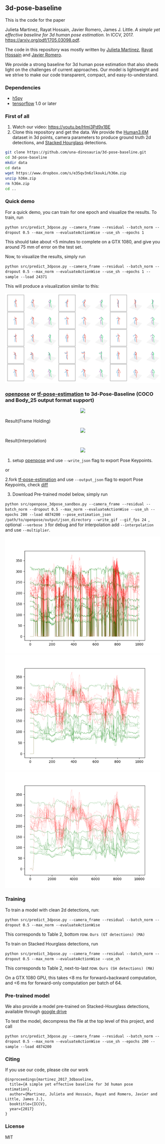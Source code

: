 ## 3d-pose-baseline

This is the code for the paper

Julieta Martinez, Rayat Hossain, Javier Romero, James J. Little.
_A simple yet effective baseline for 3d human pose estimation._
In ICCV, 2017. https://arxiv.org/pdf/1705.03098.pdf.

The code in this repository was mostly written by
[Julieta Martinez](https://github.com/una-dinosauria),
[Rayat Hossain](https://github.com/rayat137) and
[Javier Romero](https://github.com/libicocco).

We provide a strong baseline for 3d human pose estimation that also sheds light
on the challenges of current approaches. Our model is lightweight and we strive
to make our code transparent, compact, and easy-to-understand.

### Dependencies

* [h5py](http://www.h5py.org/)
* [tensorflow](https://www.tensorflow.org/) 1.0 or later

### First of all
1. Watch our video: https://youtu.be/Hmi3Pd9x1BE
2. Clone this repository and get the data. We provide the [Human3.6M](http://vision.imar.ro/human3.6m/description.php) dataset in 3d points, camera parameters to produce ground truth 2d detections, and [Stacked Hourglass](https://github.com/anewell/pose-hg-demo) detections.

```bash
git clone https://github.com/una-dinosauria/3d-pose-baseline.git
cd 3d-pose-baseline
mkdir data
cd data
wget https://www.dropbox.com/s/e35qv3n6zlkouki/h36m.zip
unzip h36m.zip
rm h36m.zip
cd ..
```

### Quick demo

For a quick demo, you can train for one epoch and visualize the results. To train, run

`python src/predict_3dpose.py --camera_frame --residual --batch_norm --dropout 0.5 --max_norm --evaluateActionWise --use_sh --epochs 1`

This should take about <5 minutes to complete on a GTX 1080, and give you around 75 mm of error on the test set.

Now, to visualize the results, simply run

`python src/predict_3dpose.py --camera_frame --residual --batch_norm --dropout 0.5 --max_norm --evaluateActionWise --use_sh --epochs 1 --sample --load 24371`

This will produce a visualization similar to this:

![Visualization example](/imgs/viz_example.png?raw=1)


### [openpose](https://github.com/ArashHosseini/openpose) or [tf-pose-estimation](https://github.com/ArashHosseini/tf-pose-estimation) to 3d-Pose-Baseline (COCO and Body_25 output format support)

<p align="center">
    <img src="/imgs/open_pose_input.gif", width="360">
</p>

Result(Frame Holding)
<p align="center">
	<img src="/imgs/output.gif", width="360">
</p>

Result(Interpolation)
<p align="center">
	<img src="/imgs/interpolation.gif", width="360">
</p>

1. setup [openpose](https://github.com/ArashHosseini/openpose) and use `--write_json` flag to export Pose Keypoints.

or 

2.fork [tf-pose-estimation](https://github.com/ArashHosseini/tf-pose-estimation) and use `--output_json` flag to export Pose Keypoints, check [diff](https://github.com/ArashHosseini/tf-pose-estimation/commit/eb25b197b3c0ed2d424513dbbe2565e910a736d1)

3. Download Pre-trained model below, simply run

`python src/openpose_3dpose_sandbox.py --camera_frame --residual --batch_norm --dropout 0.5 --max_norm --evaluateActionWise --use_sh --epochs 200 --load 4874200 --pose_estimation_json /path/to/openpose/output/json_directory --write_gif --gif_fps 24 `, optional `--verbose 3` for debug and for interpolation add `--interpolation` and use `--multiplier`.  



![Fps drops](/imgs/dirty_plot.png?raw=1)![holding](/imgs/smooth_plot.png?raw=2) ![interpolate](/imgs/interpolate_plot.png?raw=3)

### Training

To train a model with clean 2d detections, run:

<!-- `python src/predict_3dpose.py --camera_frame --residual` -->
`python src/predict_3dpose.py --camera_frame --residual --batch_norm --dropout 0.5 --max_norm --evaluateActionWise`

This corresponds to Table 2, bottom row. `Ours (GT detections) (MA)`

To train on Stacked Hourglass detections, run

`python src/predict_3dpose.py --camera_frame --residual --batch_norm --dropout 0.5 --max_norm --evaluateActionWise --use_sh`

This corresponds to Table 2, next-to-last row. `Ours (SH detections) (MA)`

On a GTX 1080 GPU, this takes <8 ms for forward+backward computation, and
<6 ms for forward-only computation per batch of 64.

### Pre-trained model

We also provide a model pre-trained on Stacked-Hourglass detections, available through [google drive](https://drive.google.com/file/d/0BxWzojlLp259MF9qSFpiVjl0cU0/view?usp=sharing)

To test the model, decompress the file at the top level of this project, and call

`python src/predict_3dpose.py --camera_frame --residual --batch_norm --dropout 0.5 --max_norm --evaluateActionWise --use_sh --epochs 200 --sample --load 4874200`

### Citing

If you use our code, please cite our work

```
@inproceedings{martinez_2017_3dbaseline,
  title={A simple yet effective baseline for 3d human pose estimation},
  author={Martinez, Julieta and Hossain, Rayat and Romero, Javier and Little, James J.},
  booktitle={ICCV},
  year={2017}
}
```

### License
MIT
